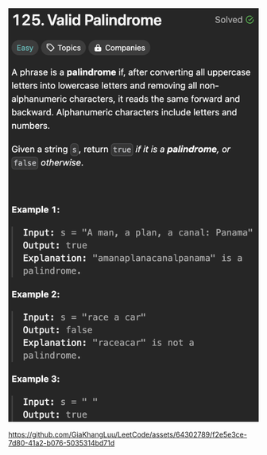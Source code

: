 <img width="565" alt="topic" src="./topic_valid_palindrome.png">

https://github.com/GiaKhangLuu/LeetCode/assets/64302789/f2e5e3ce-7d80-41a2-b076-5035314bd71d

